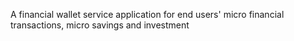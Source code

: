 A financial wallet service application for end users' micro financial transactions, micro savings and investment
